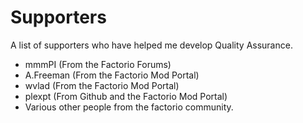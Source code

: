 # Supporters
A list of supporters who have helped me develop Quality Assurance.
- mmmPI (From the Factorio Forums)
- A.Freeman (From the Factorio Mod Portal)
- wvlad (From the Factorio Mod Portal)
- plexpt (From Github and the Factorio Mod Portal)
- Various other people from the factorio community.